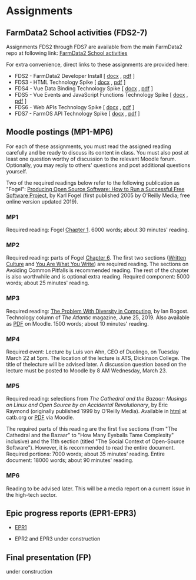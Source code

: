 # Assignments

## FarmData2 School activities (FDS2-7)

Assignments FDS2 through FDS7 are available from the main
FarmData2 repo at following link: [FarmData2 School
activities](https://github.com/DickinsonCollege/FarmData2/tree/main/farmdata2_modules/fd2_tabs/fd2_school)

For extra convenience, direct links to these assignments are provided here:

- FDS2 - FarmData2 Developer Install [ [docx](https://github.com/DickinsonCollege/FarmData2/raw/main/farmdata2_modules/fd2_tabs/fd2_school/activities/02-DeveloperInstall.docx) , [pdf](https://github.com/DickinsonCollege/FarmData2/raw/main/farmdata2_modules/fd2_tabs/fd2_school/activities/02-DeveloperInstall.pdf) ]
- FDS3 - HTML Technology Spike [ [docx](https://github.com/DickinsonCollege/FarmData2/raw/main/farmdata2_modules/fd2_tabs/fd2_school/activities/03-HTMLSpike.docx) , [pdf](https://github.com/DickinsonCollege/FarmData2/raw/main/farmdata2_modules/fd2_tabs/fd2_school/activities/03-HTMLSpike.pdf) ]
- FDS4 - Vue Data Binding Technology Spike [ [docx](https://github.com/DickinsonCollege/FarmData2/raw/main/farmdata2_modules/fd2_tabs/fd2_school/activities/04-VueDataBindingSpike.docx) , [pdf](https://github.com/DickinsonCollege/FarmData2/raw/main/farmdata2_modules/fd2_tabs/fd2_school/activities/04-VueDataBindingSpike.pdf) ]
- FDS5 - Vue Events and JavaScript Functions Technology Spike [ [docx](https://github.com/DickinsonCollege/FarmData2/raw/main/farmdata2_modules/fd2_tabs/fd2_school/activities/05-VueJSEventsSpike.docx) , [pdf](https://github.com/DickinsonCollege/FarmData2/raw/main/farmdata2_modules/fd2_tabs/fd2_school/activities/05-VueJSEventsSpike.pdf) ]
- FDS6 - Web APIs Technology Spike [ [docx](https://github.com/DickinsonCollege/FarmData2/raw/main/farmdata2_modules/fd2_tabs/fd2_school/activities/06-WebAPIsSpike.docx) , [pdf](https://github.com/DickinsonCollege/FarmData2/raw/main/farmdata2_modules/fd2_tabs/fd2_school/activities/06-WebAPIsSpike.pdf) ]
- FDS7 - FarmOS API Technology Spike [ [docx](https://github.com/DickinsonCollege/FarmData2/raw/main/farmdata2_modules/fd2_tabs/fd2_school/activities/07-FarmOSAPISpike.docx) , [pdf](https://github.com/DickinsonCollege/FarmData2/raw/main/farmdata2_modules/fd2_tabs/fd2_school/activities/07-FarmOSAPISpike.pdf) ]

## Moodle postings (MP1-MP6)

For each of these assignments, you must read the assigned reading
carefully and be ready to discuss its content in class. You must also
post at least one question worthy of discussion to the relevant Moodle
forum. Optionally, you may reply to others' questions and post
additional questions yourself.

Two of the required readings below refer to the following publication
as "Fogel": [Producing Open Source Software: How to Run a Successful
Free Software Project](https://producingoss.com/), by Karl Fogel
(first published 2005 by O'Reilly Media; free online version updated
2019).

### MP1

Required reading: Fogel [Chapter
1](https://producingoss.com/en/introduction.html). 6000 words; about
30 minutes' reading.

### MP2

Required reading: parts of Fogel [Chapter
6](https://producingoss.com/en/communications.html). The first two
sections ([Written
Culture](https://producingoss.com/en/communications.html#written-culture)
and [You Are What You
Write](https://producingoss.com/en/you-are-what-you-write.html)) are
required reading. The sections on Avoiding Common Pitfalls is
recommended reading. The rest of the chapter is also worthwhile and is
optional extra reading.  Required component: 5000 words; about 25
minutes' reading.

### MP3

Required reading: [The Problem With Diversity in
Computing](https://www.theatlantic.com/technology/archive/2019/06/tech-computers-are-bigger-problem-diversity/592456),
by Ian Bogost. Technology column of _The Atlantic_ magazine, June 25,
2019. Also available as
      [PDF](https://lms.dickinson.edu/mod/resource/view.php?id=1069155)
      on Moodle. 1500 words; about 10 minutes' reading.
	  
### MP4

Required event: Lecture by Luis von Ahn, CEO of Duolingo, on Tuesday
March 22 at 5pm. The location of the lecture is ATS, Dickinson
College. The title of thelecture will be advised later. A discussion
question based on the lecture must be posted to Moodle by 8 AM
Wednesday, March 23.

### MP5

Required reading: selections from _The Cathedral and the Bazaar: Musings on Linux and Open Source by an Accidental Revolutionary_, by Eric Raymond (originally published 1999 by O'Reilly Media). Available in [html](http://www.catb.org/~esr/writings/cathedral-bazaar/cathedral-bazaar/) at catb.org or [PDF](https://lms.dickinson.edu/mod/resource/view.php?id=1069160) via Moodle. 

The required parts of this reading are the first five sections (from
"The Cathedral and the Bazaar" to "How Many Eyeballs Tame Complexity"
inclusive) and the 11th section (titled "The Social Context of
Open-Source Software"). However, it is recommended to read the entire
document. Required portions: 7000 words; about 35 minutes' reading. Entire document: 18000 words; about 90 minutes' reading.

### MP6

Reading to be advised later. This will be a media report on a current
issue in the high-tech sector.

## Epic progress reports (EPR1-EPR3)

* [EPR1](EPR1-user-stories.docx)

* EPR2 and EPR3 under construction

## Final presentation (FP)

under construction

